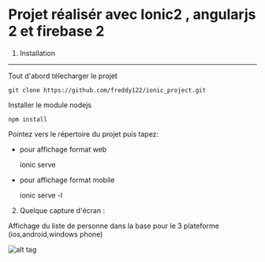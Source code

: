 Projet réalisér avec Ionic2 , angularjs 2 et firebase 2
=======


1) Installation
----------------------------------
Tout d'abord télecharger le projet

    git clone https://github.com/freddy122/ionic_project.git

Installer le module nodejs 

    npm install
 
Pointez vers le répertoire du projet puis tapez:
- pour affichage format web
    
    ionic serve
- pour affichage format mobile
    
    ionic serve -l

2) Quelque capture d'écran : 

Affichage du liste de personne dans la base pour le 3 plateforme (ios,android,windows phone)

![alt tag](https://github.com/freddy122/ionic_project/blob/master/capture/affichage_liste_sous_le_3plateforme.png)
